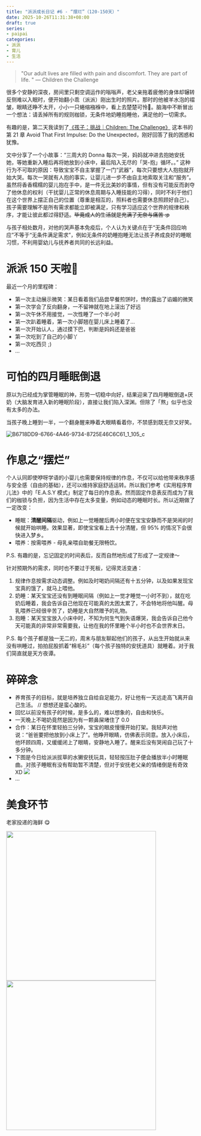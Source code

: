 ```yaml
---
title: "派派成长日记 #6 - “摆烂”（120-150天）"
date: 2025-10-26T11:31:38+08:00
draft: true
series: 
- paipai
categories:
- 派派
- 育儿
- 生活
---
```


> "Our adult lives are filled with pain and discomfort. They are part of life. " — Children the Challenge

很多个安静的深夜，房间里只剩空调运作的嗡嗡声，老父亲拖着疲倦的身体却辗转反侧难以入眠时，便开始翻小乖（派派）刚出生时的照片。那时的他被羊水泡的褶皱，眼睛还睁不太开，小小一只蜷缩襁褓中，看上去楚楚可怜🥺。脑海中不断冒出一个想法：请丢掉所有的规则枷锁，无条件地奶睡抱睡他，满足他的一切需求。

有趣的是，第二天我读到了[《孩子：挑战｜Children: The Challenge》](/blog/20250926/children_the_challenge/) 这本书的第 21 章 Avoid That First Impulse: Do the Unexpected，刚好回答了我的困惑和犹豫。

文中分享了一个小故事：“三周大的 Donna 每次一哭，妈妈就冲进去抱她安抚她，等她重新入睡后再将她放到小床中，最后陷入无尽的「哭-抱」循环。。” 这种行为不可取的原因：导致宝宝不自主掌握了一门“武器”，每次只要想大人抱抱就开始大哭。每次一哭就有人抱的事实，让婴儿进一步不由自主地索取关注和“服务”。虽然将香香糯糯的婴儿抱在手中，是一件无比美妙的事情，但有没有可能反而剥夺了他休息的权利（干扰婴儿正常的休息周期与入睡技能的习得），同时不利于他们在这个世界上摆正自己的位置（尊重是相互的，照料者也需要休息照顾好自己）。孩子需要理解不是所有需求都能立即被满足，只有学习适应这个世界的规律和秩序，才能让彼此都过得舒适。~~毕竟成人的生活就是充满了无奈与痛苦 :p~~

与孩子相处数月，对他的哭声基本免疫后，个人认为关键点在于“无条件回应响应”不等于“无条件满足需求”，例如无条件的奶睡抱睡无法让孩子养成良好的睡眠习惯，不利用婴幼儿与抚养者共同的长远利益。


# 派派 150 天啦🐣
最近一个月的里程碑：
- 第一次主动展示微笑：某日看着我们品尝早餐煎饼时，馋的露出了谄媚的微笑
- 第一次学会了反向翻身，一不留神就在地上滚出了好远
- 第一次午休不用接觉，一次性睡了一个半小时
- 第一次趴着睡着，第一次小脚翘在婴儿床上睡着了…
- 第一次开始认人，通过摸下巴，判断是妈妈还是爸爸
- 第一次吃到了自己的小脚丫
- 第一次吃西贝 ;)
- ...


# 可怕的四月睡眠倒退

原以为已经成为掌管睡眠的神，形势一切稳中向好，结果迎来了四月睡眠倒退+厌奶（大脑发育进入新的睡眠阶段），直接让我们陷入深渊。但除了「熬」似乎也没有太多的办法。

当孩子晚上睡到一半，一个翻身醒来睁着大眼睛看着你，不禁感到既无奈又好笑。

![B6718DD9-6766-4A46-9734-8725E46C6C61_1_105_c](/images/blog/global/B6718DD9-6766-4A46-9734-8725E46C6C61_1_105_c.jpeg)


# 作息之“摆烂”

个人认同即使咿呀学语的小婴儿也需要保持规律的作息，不仅可以给他带来秩序感与安全感（自由的基础），还可以维持家庭舒适运转。所以我们参考《实用程序育儿法》中的「E.A.S.Y 模式」制定了每日的作息表。然而固定作息表反而成为了我们的枷锁与负担，因为生活中存在太多变量，例如动态的睡眠时长。所以近期做了一定改变：
- 睡眠：**清醒间隔**驱动，例如上一觉睡醒后两小时便在宝宝安静而不是哭闹的时候就开始哄睡。效果显著，即使宝宝看上去十分清醒，但 95% 的情况下会很快进入梦乡。
- 喂养：按需喂养 - 母乳亲喂自助餐无限畅饮。

P.S. 有趣的是，忘记固定的时间表后，反而自然地形成了形成了一定规律～


针对预期外的需求，同时也不要过于死板，记得灵活变通：
1. 规律作息按需求动态调整。例如及时喝奶间隔还有十五分钟，以及如果发现宝宝真的饿了，就马上喂他。
2. 奶睡：某天宝宝还没有到睡眠间隔（例如上一觉才睡觉一小时不到），就在吃奶后睡着，我会告诉自己他现在可能真的太困太累了，不会特地将他叫醒。母乳喂养已经很辛苦了，奶睡是大自然赠予的礼物。
3. 抱睡：某天宝宝放入小床中时，不知为何生气到失语爆哭，我会告诉自己他今天可能真的非常非常需要我，让他在我的怀里睡个半小时也不会世界末日。

P.S. 每个孩子都是独一无二的，周末与朋友聊起他们的孩子，从出生开始就从来没有哄睡过，拍拍屁股抓着“棉毛衫”（每个孩子独特的安抚道具）就睡着。对于我们简直就是天方夜谭。


# 碎碎念

- 养育孩子的目标，就是培养独立自给自足能力，好让他有一天远走高飞离开自己生活。 // 想想还是蛮心酸的。
- 回忆以前没有孩子的时候，是多么的，难以想象的，自由和快乐。
- 一天晚上不喝奶竟然是因为有一颗鼻屎堵住了 0.0
- 合作：某日在怀里轻拍三分钟，宝宝的眼皮慢慢开始打架。我轻声对他说：“爸爸要把他放到小床上了”。他睁开眼睛，仿佛表示同意。放入小床后，他环顾四周，又缓缓闭上了眼睛，安静地入睡了。醒来后没有哭闹自己玩了十多分钟。
- 下图是今日给派派拔草的水獭安抚玩具，轻轻按压肚子便会播放半小时睡眠曲。对孩子睡眠有没有帮助暂不清楚，但对于安抚老父亲的情绪倒是有奇效 XD ![](/images/blog/global/17614920897526.jpg)
- ...


# 美食环节

老家投递的海鲜 😋

<img src="/images/blog/global/202510262322.jpeg" width="400">
<img src="/images/blog/global/2.jpeg" width="400">


